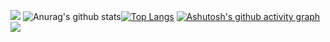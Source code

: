 <!---
yy-ma/yy-ma is a ✨ special ✨ repository because its `README.md` (this file) appears on your GitHub profile.
You can click the Preview link to take a look at your changes.
--->
![](http://antzuhl.cn:4000/get/@littleTreeme)
![Anurag's github stats](https://github-readme-stats.vercel.app/api?username=yy-ma&show_icons=true)[![Top Langs](https://github-readme-stats.vercel.app/api/top-langs/?username=yy-ma&layout=compact)](https://github.com/anuraghazra/github-readme-stats)
[![Ashutosh's github activity graph](https://activity-graph.herokuapp.com/graph?username=yy-ma&theme=dracula)](https://github.com/ashutosh00710/github-readme-activity-graph)
![](https://visitor-badge.glitch.me/badge?page_id=littleTreeme)
